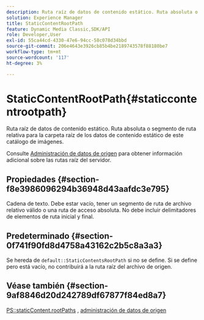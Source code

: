 ```yaml
---
description: Ruta raíz de datos de contenido estático. Ruta absoluta o segmento de ruta relativa para la carpeta raíz de los datos de contenido estático de este catálogo de imágenes.
solution: Experience Manager
title: StaticContentRootPath
feature: Dynamic Media Classic,SDK/API
role: Developer,User
exl-id: 55ca44cd-4330-47e6-94cc-58c078d34bbd
source-git-commit: 206e4643e3926cb85b4be2189743578f88180be7
workflow-type: tm+mt
source-wordcount: '117'
ht-degree: 3%

---
```


# StaticContentRootPath{#staticcontentrootpath}

Ruta raíz de datos de contenido estático. Ruta absoluta o segmento de ruta relativa para la carpeta raíz de los datos de contenido estático de este catálogo de imágenes.

Consulte [Administración de datos de origen](../../../../../is-api/image-serving-api-ref/c-configuration-and-administration/c-configuration-and-administration.md#concept-1ec4d9f0e58a430cae045761f1ff9173) para obtener información adicional sobre las rutas raíz del servidor.

## Propiedades {#section-f8e3986096294b36948d43aafdc3e795}

Cadena de texto. Debe estar vacío, tener un segmento de ruta de archivo relativo válido o una ruta de acceso absoluta. No debe incluir delimitadores de elementos de ruta inicial y final.

## Predeterminado {#section-0f741f90fd8d4758a43162c2b5c8a3a3}

Se hereda de `default::StaticContentsRootPath` si no se define. Si se define pero está vacío, no contribuirá a la ruta raíz del archivo de origen.

## Véase también {#section-9af8846d20d242789df67877f84ed8a7}

[PS::staticContent.rootPaths](../../../../../is-api/image-catalog/image-serving-api-ref/c-image-catalog-reference/c-attributes-reference/r-staticcontentrootpath.md#reference-a2b5368d078349828d282357681bb2a5) ,   [administración de datos de origen](../../../../../is-api/image-serving-api-ref/c-configuration-and-administration/c-configuration-and-administration.md#concept-1ec4d9f0e58a430cae045761f1ff9173)
